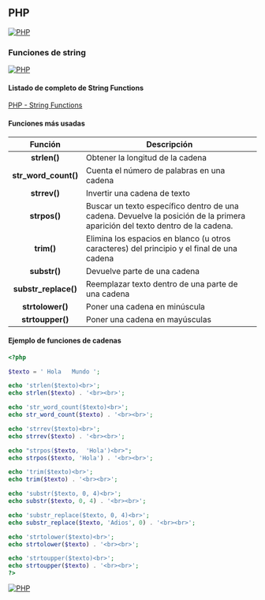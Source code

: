## PHP
[![PHP](https://img.shields.io/badge/PHP-787CB5?style=for-the-badge&logo=php&logoColor=white&labelColor=101010)](https://github.com/Alberto-mt/PHP/blob/main/PHP/Apuntes/index.md)

### Funciones de string
[![PHP](https://img.shields.io/badge/Funciones_de_String-c08a44?style=for-the-badge&logo=php&logoColor=white&labelColor=101010)](https://github.com/Alberto-mt/PHP/blob/main/PHP/Apuntes/categories/Funciones_de_String.md)

#### Listado de completo de String Functions
[PHP - String Functions](https://www.php.net/manual/en/ref.strings.php)

#### Funciones más usadas
| Función  | Descripción  |
|:-:|---|
| **strlen()**  | Obtener la longitud de la cadena  |
| **str_word_count()**  | Cuenta el número de palabras en una cadena  |
| **strrev()**  | Invertir una cadena de texto |
| **strpos()**  | Buscar un texto específico dentro de una cadena. Devuelve la posición de la primera aparición del texto dentro de la cadena.   |
| **trim()**  | Elimina los espacios en blanco (u otros caracteres) del principio y el final de una cadena  |
| **substr()**  | Devuelve parte de una cadena  |
| **substr_replace()**  | Reemplazar texto dentro de una parte de una cadena  |
| **strtolower()**  | Poner una cadena en minúscula  |
| **strtoupper()**  | Poner una cadena en mayúsculas  |

#### Ejemplo de funciones de cadenas
```php
<?php 

$texto = ' Hola   Mundo ';

echo 'strlen($texto)<br>';
echo strlen($texto) . '<br><br>';

echo 'str_word_count($texto)<br>';
echo str_word_count($texto) . '<br><br>';

echo 'strrev($texto)<br>';
echo strrev($texto) . '<br><br>';

echo "strpos($texto,  'Hola')<br>";
echo strpos($texto, 'Hola') . '<br><br>';

echo 'trim($texto)<br>';
echo trim($texto) . '<br><br>';

echo 'substr($texto, 0, 4)<br>';
echo substr($texto, 0, 4) . '<br><br>';

echo 'substr_replace($texto, 0, 4)<br>';
echo substr_replace($texto, 'Adios', 0) . '<br><br>';

echo 'strtolower($texto)<br>';
echo strtolower($texto) . '<br><br>';

echo 'strtoupper($texto)<br>';
echo strtoupper($texto) . '<br><br>';
?>
```

[![PHP](https://img.shields.io/badge/Funciones_de_String-c08a44?style=for-the-badge&label=&#9650;&logoColor=white&labelColor=101010)](https://github.com/Alberto-mt/PHP/blob/main/PHP/Apuntes/categories/Funciones_de_String.md)

